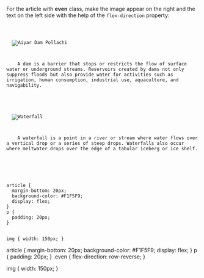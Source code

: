 For the article with
**even** class, make
the image appear on the right
and
the text on the left side
with the help of the
`flex-direction` property:

<Editor lang="css" type="exercise">
<code>
<panel lang="html">
<article>
  <img src="aiyar-dam-pollachi.jpg" alt="Aiyar Dam Pollachi"/>
  <p>
    A dam is a barrier that stops or restricts the flow of surface water or underground streams. Reservoirs created by dams not only suppress floods but also provide water for activities such as irrigation, human consumption, industrial use, aquaculture, and navigability.
  </p>
</article>
<article class="even">
  <img src="waterfall.jpg" alt="Waterfall"/>
  <p>
    A waterfall is a point in a river or stream where water flows over a vertical drop or a series of steep drops. Waterfalls also occur where meltwater drops over the edge of a tabular iceberg or ice shelf.
  </p>
</article>
</panel>
<panel lang="css">
article {
  margin-bottom: 20px;
  background-color: #F1F5F9;
  display: flex;
}
p {
  padding: 20px;
}

img {
  width: 150px;
}
</panel>
</code>

<solution>
article {
  margin-bottom: 20px;
  background-color: #F1F5F9;
  display: flex;
}
p {
  padding: 20px;
}
.even {
  flex-direction: row-reverse;
}

img {
  width: 150px;
}
</solution>
</Editor>